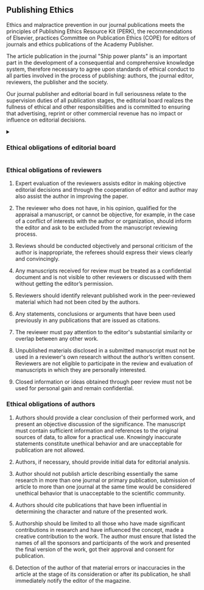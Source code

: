## Publishing Ethics
Ethics and malpractice prevention in our journal publications meets the principles of Publishing Ethics Resource Kit (PERK), the recommendations of Elsevier, practices Committee on Publication Ethics (COPE) for editors of journals and ethics publications of the Academy Publisher.  

The article publication in the journal "Ship power plants" is an important part in the development of a consequential and comprehensive knowledge system, therefore necessary to agree upon standards of ethical conduct to all parties involved in the process of publishing: authors, the journal editor, reviewers, the publisher and the society.  

Our journal publisher and editorial board in full seriousness relate to the supervision duties of all publication stages, the editorial board realizes the fullness of ethical and other responsibilities and is committed to ensuring that advertising, reprint or other commercial revenue has no impact or influence on editorial decisions.  

<details>

<summary>

### **Ethical obligations of editorial board**

</summary>
<br>
1. Editor-in-Chief of the journal "Ship power plants" responsible for decision which of the articles submitted to the journal should be published. This cannot be the authoritarian decision and should be based on the provisions of the law prohibiting copyright infringement and the use of plagiarism. Chief editor (or on his behalf – the members of the editorial board) may consult with other members of the editorial board, experts, reviewers, competent authorities for final decision.

2. During the review process the chief editor and editorial board members ensure that all the material submitted to journal remains confidential, without the right to disclosure any information about a submitted manuscript except the authors, reviewers, editorial advisers.

3. Unpublished materials disclosed in a submitted manuscript must not be used for any other researches without the author’s written consent.

4. The main importance is given to intellectual content and filling, regardless of race, ethnicity, gender, sexual orientation, religious belief, citizenship, or political ideology of the author.
</details>

### **Ethical obligations of reviewers**

1. Expert evaluation of the reviewers assists editor in making objective editorial decisions and through the cooperation of editor and author may also assist the author in improving the paper.

2. The reviewer who does not have, in his opinion, qualified for the appraisal a manuscript, or cannot be objective, for example, in the case of a conflict of interests with the author or organization, should inform the editor and ask to be excluded from the manuscript reviewing process.

3. Reviews should be conducted objectively and personal criticism of the author is inappropriate, the referees should express their views clearly and convincingly.

4. Any manuscripts received for review must be treated as a confidential document and is not visible to other reviewers or discussed with them without getting the editor’s permission.

5. Reviewers should identify relevant published work in the peer-reviewed material which had not been cited by the authors.

6. Any statements, conclusions or arguments that have been used previously in any publications that are issued as citations.

7. The reviewer must pay attention to the editor's substantial similarity or overlap between any other work.

8. Unpublished materials disclosed in a submitted manuscript must not be used in a reviewer's own research without the author’s written consent. Reviewers are not eligible to participate in the review and evaluation of manuscripts in which they are personally interested.

9. Closed information or ideas obtained through peer review must not be used for personal gain and remain confidential.

### **Ethical obligations of authors**

1. Authors should provide a clear conclusion of their performed work, and present an objective discussion of the significance. The manuscript must contain sufficient information and references to the original sources of data, to allow for a practical use. Knowingly inaccurate statements constitute unethical behavior and are unacceptable for publication are not allowed.

2. Authors, if necessary, should provide initial data for editorial analysis.

3. Author should not publish article describing essentially the same research in more than one journal or primary publication, submission of article to more than one journal at the same time would be considered unethical behavior that is unacceptable to the scientific community.

4. Authors should cite publications that have been influential in determining the character and nature of the presented work.

5. Authorship should be limited to all those who have made significant contributions in research and have influenced the concept, made a creative contribution to the work. The author must ensure that listed the names of all the sponsors and participants of the work and presented the final version of the work, got their approval and consent for publication.

6. Detection of the author of that material errors or inaccuracies in the article at the stage of its consideration or after its publication, he shall immediately notify the editor of the magazine.